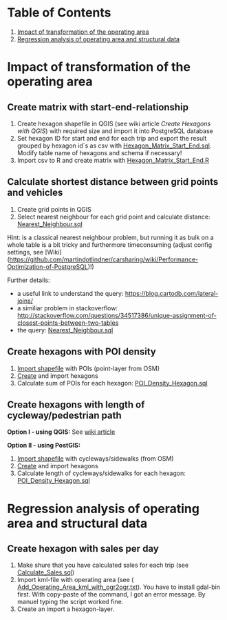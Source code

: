 # Table of Contents

1. [Impact of transformation of the operating area](#Changes)
2. [Regression analysis of operating area and structural data](#Regression)



#  Impact of transformation of the operating area<a id="Changes"></a>

## Create matrix with start-end-relationship

1. Create hexagon shapefile in QGIS (see wiki article *Create Hexagons with QGIS*) with required size and import it into PostgreSQL database
2. Set hexagon ID for start and end for each trip and export the result grouped by hexagon id´s as csv with [Hexagon_Matrix_Start_End.sql](PostgreSQL/Nearest_Neighbour.sql). Modify table name of hexagons and schema if necessary!
3. Import csv to R and create matrix with [Hexagon_Matrix_Start_End.R](R/Hexagon_Matrix_Start_End.R)


## Calculate shortest distance between grid points and vehicles
1. Create grid points in QGIS
2. Select nearest neighbour for each grid point and calculate distance: [Nearest_Neighbour.sql](PostgreSQL/Nearest_Neighbour.sql)

Hint: is a classical nearest neighbour problem, but running it as bulk on a whole table is a bit tricky and furthermore timeconsuming (adjust config settings, see [Wiki] (https://github.com/martindotlindner/carsharing/wiki/Performance-Optimization-of-PostgreSQL)!)

Further details:

* a useful link to understand the query: https://blog.cartodb.com/lateral-joins/
* a similiar problem in stackoverflow: http://stackoverflow.com/questions/34517386/unique-assignment-of-closest-points-between-two-tables
* the query: [Nearest_Neighbour.sql](PostgreSQL/Nearest_Neighbour.sql)

## Create hexagons with POI density
 1. [Import shapefile](https://github.com/martindotlindner/carsharing/wiki/Import-OSM-Data-into-a-PostGIS-Database) with POIs (point-layer from OSM)
 2. [Create](https://github.com/martindotlindner/carsharing/wiki/Create-Hexagons-with-QGIS) and import hexagons
 3. Calculate sum of POIs for each hexagon: [POI_Density_Hexagon.sql](PostgreSQL/POI_Density_Hexagon.sql)

## Create hexagons with length of cycleway/pedestrian path

**Option I - using QGIS:** 
See [wiki article](https://github.com/martindotlindner/carsharing/wiki/Calculate-sum-of-cycleways-sidewalks-per-hexagon-in-QGIS)
 
**Option II - using PostGIS:**
 1. [Import shapefile](https://github.com/martindotlindner/carsharing/wiki/Import-OSM-Data-into-a-PostGIS-Database) with cycleways/sidewalks (from OSM)
 2. [Create](https://github.com/martindotlindner/carsharing/wiki/Create-Hexagons-with-QGIS) and import hexagons
 3. Calculate length of cycleways/sidewalks for each hexagon: [POI_Density_Hexagon.sql](PostgreSQL/Lenght_Lines_Hexagon.sql)
 
 
#  Regression analysis of operating area and structural data<a id="Regression"></a>
## Create hexagon with sales per day

1. Make shure that you have calculated sales for each trip (see [Calculate_Sales.sql](https://github.com/martindotlindner/carsharing/blob/master/Preparation/PostgreSQL/Calculate_Sales.sql))
2. Import kml-file with operating area (see ( [Add_Operating_Area_kml_with_ogr2ogr.txt](https://github.com/martindotlindner/carsharing/blob/master/Data/PostgreSQL/Add_Operating_Area_kml_with_ogr2ogr.txt)). You have to install gdal-bin first. With copy-paste of the command, I got an error message. By manuel typing the script worked fine.
3. Create an import a hexagon-layer.
